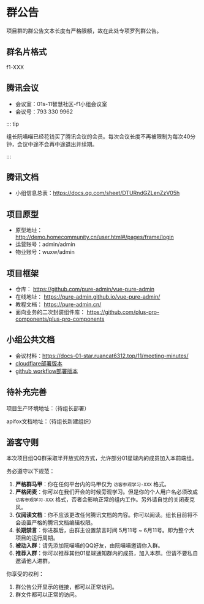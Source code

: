 # 群公告

项目群的群公告文本长度有严格限额，故在此处专项罗列群公告。

## 群名片格式

f1-XXX

## 腾讯会议

- 会议室：01s-11智慧社区-f1小组会议室
- 会议号：793 330 9962

::: tip

组长阮喵喵已经花钱买了腾讯会议的会员。每次会议长度不再被限制为每次40分钟，会议中途不会再中途退出并续期。

:::

## 腾讯文档

- 小组信息总表：https://docs.qq.com/sheet/DTURndGZLenZzV05h

## 项目原型

- 原型地址：http://demo.homecommunity.cn/user.html#/pages/frame/login
- 运营账号：admin/admin
- 物业账号：wuxw/admin

## 项目框架

- 仓库： https://github.com/pure-admin/vue-pure-admin
- 在线地址： https://pure-admin.github.io/vue-pure-admin/
- 教程文档： https://pure-admin.cn/
- 面向业务的二次封装组件库： https://github.com/plus-pro-components/plus-pro-components

## 小组公共文档

- 会议材料：https://docs-01-star.ruancat6312.top/11/meeting-minutes/
- [cloudflare部署版本](https://docs-01-star.ruan-cat.com/11/meeting-minutes/)
- [github workflow部署版本](https://docs-01-star.ruancat6312.top/11/meeting-minutes/)

## 待补充完善

项目生产环境地址：（待组长部署）

apifox文档地址：（待组长新建组织）

## 游客守则

本次项目组QQ群采取半开放式的方式，允许部分01星球内的成员加入本前端组。

务必遵守以下规范：

1. **严格群马甲**：你在任何平台内的马甲仅为 `访客参观学习-XXX` 格式。
2. **严格闭麦**：你可以在我们开会的时候旁观学习。但是你的个人用户名必须改成 `访客参观学习-XXX` 格式，否者会影响正常的组内工作。另外请自觉的关闭麦克风。
3. **仅阅读文档**：你不应该更改任何腾讯文档的内容。你可以阅读。组长目前将不会设置严格的腾讯文档编辑权限。
4. **长期禁言**：你进群后，由群主设置禁言时间 5月11号 ~ 6月11号。即为整个大项目的运行周期。
5. **被动入群**：请先添加阮喵喵的QQ好友，由阮喵喵邀请你入群。
6. **推荐入群**：你可以推荐其他01星球通知群内的成员，加入本群。但请不要私自邀请他人进群。

你享受的权利：

1. 群公告公开显示的链接，都可以正常访问。
2. 群文件都可以正常的访问。
